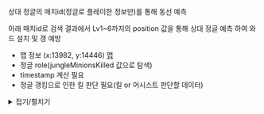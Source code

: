 상대 정글의 매치id(정글로 플레이한 정보만)를 통해 동선 예측

아래 매치id로 검색 결과에서 Lv1~6까지의 position 값을 통해 상대 정글 예측 하여 와드 설치 및 갱 예방

- 맵 정보 (x:13982, y:14446) 
[맵](맵.png)
- 정글 role(jungleMinionsKilled 값으로 탐색)
- timestamp 계산 필요
- 정글 갱킹으로 인한 킬 판단 필요(킬 or 어시스트 판단할 데이터)

<details>
  <summary>접기/펼치기</summary>
  <div>
{
    "frames": [
        {
            "participantFrames": {
                "1": {
                    "participantId": 1,
                    "position": {
                        "x": 7012,
                        "y": 7415
                    },
                    "currentGold": 121,
                    "totalGold": 621,
                    "level": 1,
                    "xp": 225,
                    "minionsKilled": 3,
                    "jungleMinionsKilled": 0,
                    "dominionScore": 0,
                    "teamScore": 0
                },
                "2": {
                    "participantId": 2,
                    "position": {
                        "x": 11686,
                        "y": 1541
                    },
                    "currentGold": 97,
                    "totalGold": 547,
                    "level": 1,
                    "xp": 120,
                    "minionsKilled": 0,
                    "jungleMinionsKilled": 0,
                    "dominionScore": 0,
                    "teamScore": 0
                },
                "3": {
                    "participantId": 3,
                    "position": {
                        "x": 1958,
                        "y": 11805
                    },
                    "currentGold": 20,
                    "totalGold": 520,
                    "level": 1,
                    "xp": 0,
                    "minionsKilled": 0,
                    "jungleMinionsKilled": 0,
                    "dominionScore": 0,
                    "teamScore": 0
                },
                "4": {
                    "participantId": 4,
                    "position": {
                        "x": 7254,
                        "y": 7628
                    },
                    "currentGold": 140,
                    "totalGold": 940,
                    "level": 2,
                    "xp": 364,
                    "minionsKilled": 0,
                    "jungleMinionsKilled": 4,
                    "dominionScore": 0,
                    "teamScore": 0
                },
                "5": {
                    "participantId": 5,
                    "position": {
                        "x": 11627,
                        "y": 1780
                    },
                    "currentGold": 87,
                    "totalGold": 587,
                    "level": 1,
                    "xp": 120,
                    "minionsKilled": 2,
                    "jungleMinionsKilled": 0,
                    "dominionScore": 0,
                    "teamScore": 0
                },
                "6": {
                    "participantId": 6,
                    "position": {
                        "x": 7532,
                        "y": 7806
                    },
                    "currentGold": 436,
                    "totalGold": 936,
                    "level": 2,
                    "xp": 298,
                    "minionsKilled": 5,
                    "jungleMinionsKilled": 0,
                    "dominionScore": 0,
                    "teamScore": 0
                },
                "7": {
                    "participantId": 7,
                    "position": {
                        "x": 2228,
                        "y": 12625
                    },
                    "currentGold": 494,
                    "totalGold": 994,
                    "level": 1,
                    "xp": 238,
                    "minionsKilled": 3,
                    "jungleMinionsKilled": 0,
                    "dominionScore": 0,
                    "teamScore": 0
                },
                "8": {
                    "participantId": 8,
                    "position": {
                        "x": 12855,
                        "y": 1860
                    },
                    "currentGold": 572,
                    "totalGold": 1072,
                    "level": 1,
                    "xp": 159,
                    "minionsKilled": 0,
                    "jungleMinionsKilled": 0,
                    "dominionScore": 0,
                    "teamScore": 0
                },
                "9": {
                    "participantId": 9,
                    "position": {
                        "x": 12619,
                        "y": 2653
                    },
                    "currentGold": 183,
                    "totalGold": 683,
                    "level": 1,
                    "xp": 159,
                    "minionsKilled": 5,
                    "jungleMinionsKilled": 0,
                    "dominionScore": 0,
                    "teamScore": 0
                },
                "10": {
                    "participantId": 10,
                    "position": {
                        "x": 12405,
                        "y": 6483
                    },
                    "currentGold": 173,
                    "totalGold": 673,
                    "level": 2,
                    "xp": 340,
                    "minionsKilled": 0,
                    "jungleMinionsKilled": 4,
                    "dominionScore": 0,
                    "teamScore": 0
                }
            },
            "events": [
                {
                    "type": "CHAMPION_KILL",
                    "timestamp": 63175,
                    "position": {
                        "x": 5916,
                        "y": 5199
                    },
                    "killerId": 6,
                    "victimId": 4,
                    "assistingParticipantIds": [
                        7,
                        8,
                        9
                    ]
                },
                {
                    "type": "ITEM_PURCHASED",
                    "timestamp": 66940,
                    "participantId": 4,
                    "itemId": 1001
                },
                {
                    "type": "WARD_PLACED",
                    "timestamp": 70447,
                    "wardType": "YELLOW_TRINKET",
                    "creatorId": 8
                },
                {
                    "type": "WARD_PLACED",
                    "timestamp": 91793,
                    "wardType": "YELLOW_TRINKET",
                    "creatorId": 4
                },
                {
                    "type": "SKILL_LEVEL_UP",
                    "timestamp": 103920,
                    "participantId": 10,
                    "skillSlot": 2,
                    "levelUpType": "NORMAL"
                },
                {
                    "type": "WARD_PLACED",
                    "timestamp": 105373,
                    "wardType": "YELLOW_TRINKET",
                    "creatorId": 5
                },
                {
                    "type": "SKILL_LEVEL_UP",
                    "timestamp": 107191,
                    "participantId": 4,
                    "skillSlot": 3,
                    "levelUpType": "NORMAL"
                },
                {
                    "type": "SKILL_LEVEL_UP",
                    "timestamp": 108776,
                    "participantId": 6,
                    "skillSlot": 3,
                    "levelUpType": "NORMAL"
                }
            ],
            "timestamp": 120012
        },
        {
            "participantFrames": {
                "1": {
                    "participantId": 1,
                    "position": {
                        "x": 6279,
                        "y": 6273
                    },
                    "currentGold": 433,
                    "totalGold": 943,
                    "level": 3,
                    "xp": 829,
                    "minionsKilled": 12,
                    "jungleMinionsKilled": 0,
                    "dominionScore": 0,
                    "teamScore": 0
                },
                "2": {
                    "participantId": 2,
                    "position": {
                        "x": 10628,
                        "y": 1176
                    },
                    "currentGold": 273,
                    "totalGold": 723,
                    "level": 2,
                    "xp": 457,
                    "minionsKilled": 2,
                    "jungleMinionsKilled": 0,
                    "dominionScore": 0,
                    "teamScore": 0
                },
                "3": {
                    "participantId": 3,
                    "position": {
                        "x": 1234,
                        "y": 11700
                    },
                    "currentGold": 296,
                    "totalGold": 796,
                    "level": 2,
                    "xp": 601,
                    "minionsKilled": 9,
                    "jungleMinionsKilled": 0,
                    "dominionScore": 0,
                    "teamScore": 0
                },
                "4": {
                    "participantId": 4,
                    "position": {
                        "x": 2941,
                        "y": 7763
                    },
                    "currentGold": 452,
                    "totalGold": 1252,
                    "level": 3,
                    "xp": 729,
                    "minionsKilled": 0,
                    "jungleMinionsKilled": 12,
                    "dominionScore": 0,
                    "teamScore": 0
                },
                "5": {
                    "participantId": 5,
                    "position": {
                        "x": 10503,
                        "y": 1221
                    },
                    "currentGold": 321,
                    "totalGold": 821,
                    "level": 2,
                    "xp": 457,
                    "minionsKilled": 8,
                    "jungleMinionsKilled": 0,
                    "dominionScore": 0,
                    "teamScore": 0
                },
                "6": {
                    "participantId": 6,
                    "position": {
                        "x": 6673,
                        "y": 7237
                    },
                    "currentGold": 685,
                    "totalGold": 1195,
                    "level": 3,
                    "xp": 826,
                    "minionsKilled": 11,
                    "jungleMinionsKilled": 0,
                    "dominionScore": 0,
                    "teamScore": 0
                },
                "7": {
                    "participantId": 7,
                    "position": {
                        "x": 2096,
                        "y": 12177
                    },
                    "currentGold": 782,
                    "totalGold": 1282,
                    "level": 3,
                    "xp": 843,
                    "minionsKilled": 10,
                    "jungleMinionsKilled": 0,
                    "dominionScore": 0,
                    "teamScore": 0
                },
                "8": {
                    "participantId": 8,
                    "position": {
                        "x": 11604,
                        "y": 1131
                    },
                    "currentGold": 806,
                    "totalGold": 1306,
                    "level": 2,
                    "xp": 478,
                    "minionsKilled": 0,
                    "jungleMinionsKilled": 0,
                    "dominionScore": 0,
                    "teamScore": 0
                },
                "9": {
                    "participantId": 9,
                    "position": {
                        "x": 11662,
                        "y": 1913
                    },
                    "currentGold": 467,
                    "totalGold": 967,
                    "level": 2,
                    "xp": 478,
                    "minionsKilled": 14,
                    "jungleMinionsKilled": 0,
                    "dominionScore": 0,
                    "teamScore": 0
                },
                "10": {
                    "participantId": 10,
                    "position": {
                        "x": 6906,
                        "y": 6786
                    },
                    "currentGold": 481,
                    "totalGold": 981,
                    "level": 3,
                    "xp": 767,
                    "minionsKilled": 0,
                    "jungleMinionsKilled": 12,
                    "dominionScore": 0,
                    "teamScore": 0
                }
            },
            "events": [
                {
                    "type": "ITEM_DESTROYED",
                    "timestamp": 121697,
                    "participantId": 6,
                    "itemId": 2010
                },
                {
                    "type": "WARD_PLACED",
                    "timestamp": 126024,
                    "wardType": "YELLOW_TRINKET",
                    "creatorId": 6
                },
                {
                    "type": "SKILL_LEVEL_UP",
                    "timestamp": 129298,
                    "participantId": 7,
                    "skillSlot": 2,
                    "levelUpType": "NORMAL"
                },
                {
                    "type": "SKILL_LEVEL_UP",
                    "timestamp": 131642,
                    "participantId": 1,
                    "skillSlot": 2,
                    "levelUpType": "NORMAL"
                },
                {
                    "type": "ITEM_DESTROYED",
                    "timestamp": 135344,
                    "participantId": 6,
                    "itemId": 2003
                },
                {
                    "type": "SKILL_LEVEL_UP",
                    "timestamp": 139574,
                    "participantId": 9,
                    "skillSlot": 3,
                    "levelUpType": "NORMAL"
                },
                {
                    "type": "SKILL_LEVEL_UP",
                    "timestamp": 140565,
                    "participantId": 8,
                    "skillSlot": 2,
                    "levelUpType": "NORMAL"
                },
                {
                    "type": "SKILL_LEVEL_UP",
                    "timestamp": 151706,
                    "participantId": 3,
                    "skillSlot": 2,
                    "levelUpType": "NORMAL"
                },
                {
                    "type": "WARD_PLACED",
                    "timestamp": 152864,
                    "wardType": "YELLOW_TRINKET",
                    "creatorId": 7
                },
                {
                    "type": "SKILL_LEVEL_UP",
                    "timestamp": 156134,
                    "participantId": 10,
                    "skillSlot": 3,
                    "levelUpType": "NORMAL"
                },
                {
                    "type": "SKILL_LEVEL_UP",
                    "timestamp": 158315,
                    "participantId": 2,
                    "skillSlot": 3,
                    "levelUpType": "NORMAL"
                },
                {
                    "type": "SKILL_LEVEL_UP",
                    "timestamp": 159604,
                    "participantId": 5,
                    "skillSlot": 3,
                    "levelUpType": "NORMAL"
                },
                {
                    "type": "SKILL_LEVEL_UP",
                    "timestamp": 161885,
                    "participantId": 6,
                    "skillSlot": 2,
                    "levelUpType": "NORMAL"
                },
                {
                    "type": "SKILL_LEVEL_UP",
                    "timestamp": 166708,
                    "participantId": 1,
                    "skillSlot": 3,
                    "levelUpType": "NORMAL"
                },
                {
                    "type": "SKILL_LEVEL_UP",
                    "timestamp": 169452,
                    "participantId": 7,
                    "skillSlot": 3,
                    "levelUpType": "NORMAL"
                },
                {
                    "type": "ITEM_DESTROYED",
                    "timestamp": 171996,
                    "participantId": 8,
                    "itemId": 2003
                },
                {
                    "type": "SKILL_LEVEL_UP",
                    "timestamp": 178208,
                    "participantId": 4,
                    "skillSlot": 1,
                    "levelUpType": "NORMAL"
                },
                {
                    "type": "ITEM_DESTROYED",
                    "timestamp": 178307,
                    "participantId": 1,
                    "itemId": 2010
                }
            ],
            "timestamp": 180025
        },
        {
            "participantFrames": {
                "1": {
                    "participantId": 1,
                    "position": {
                        "x": 6779,
                        "y": 6859
                    },
                    "currentGold": 131,
                    "totalGold": 1291,
                    "level": 3,
                    "xp": 1130,
                    "minionsKilled": 16,
                    "jungleMinionsKilled": 0,
                    "dominionScore": 0,
                    "teamScore": 0
                },
                "2": {
                    "participantId": 2,
                    "position": {
                        "x": 10668,
                        "y": 1087
                    },
                    "currentGold": 511,
                    "totalGold": 961,
                    "level": 3,
                    "xp": 796,
                    "minionsKilled": 5,
                    "jungleMinionsKilled": 0,
                    "dominionScore": 0,
                    "teamScore": 0
                },
                "3": {
                    "participantId": 3,
                    "position": {
                        "x": 1279,
                        "y": 11385
                    },
                    "currentGold": 599,
                    "totalGold": 1099,
                    "level": 4,
                    "xp": 1235,
                    "minionsKilled": 17,
                    "jungleMinionsKilled": 0,
                    "dominionScore": 0,
                    "teamScore": 0
                },
                "4": {
                    "participantId": 4,
                    "position": {
                        "x": 6974,
                        "y": 5151
                    },
                    "currentGold": 1123,
                    "totalGold": 1923,
                    "level": 3,
                    "xp": 977,
                    "minionsKilled": 0,
                    "jungleMinionsKilled": 16,
                    "dominionScore": 0,
                    "teamScore": 0
                },
                "5": {
                    "participantId": 5,
                    "position": {
                        "x": 10167,
                        "y": 1532
                    },
                    "currentGold": 603,
                    "totalGold": 1103,
                    "level": 3,
                    "xp": 796,
                    "minionsKilled": 15,
                    "jungleMinionsKilled": 0,
                    "dominionScore": 0,
                    "teamScore": 0
                },
                "6": {
                    "participantId": 6,
                    "position": {
                        "x": 8791,
                        "y": 8799
                    },
                    "currentGold": 47,
                    "totalGold": 1682,
                    "level": 3,
                    "xp": 1139,
                    "minionsKilled": 15,
                    "jungleMinionsKilled": 0,
                    "dominionScore": 0,
                    "teamScore": 0
                },
                "7": {
                    "participantId": 7,
                    "position": {
                        "x": 2741,
                        "y": 12489
                    },
                    "currentGold": 1003,
                    "totalGold": 1503,
                    "level": 4,
                    "xp": 1414,
                    "minionsKilled": 16,
                    "jungleMinionsKilled": 0,
                    "dominionScore": 0,
                    "teamScore": 0
                },
                "8": {
                    "participantId": 8,
                    "position": {
                        "x": 11488,
                        "y": 1761
                    },
                    "currentGold": 942,
                    "totalGold": 1442,
                    "level": 3,
                    "xp": 797,
                    "minionsKilled": 0,
                    "jungleMinionsKilled": 0,
                    "dominionScore": 0,
                    "teamScore": 0
                },
                "9": {
                    "participantId": 9,
                    "position": {
                        "x": 11547,
                        "y": 1438
                    },
                    "currentGold": 839,
                    "totalGold": 1339,
                    "level": 3,
                    "xp": 979,
                    "minionsKilled": 26,
                    "jungleMinionsKilled": 0,
                    "dominionScore": 0,
                    "teamScore": 0
                },
                "10": {
                    "participantId": 10,
                    "position": {
                        "x": 7594,
                        "y": 10970
                    },
                    "currentGold": 689,
                    "totalGold": 1189,
                    "level": 3,
                    "xp": 949,
                    "minionsKilled": 0,
                    "jungleMinionsKilled": 16,
                    "dominionScore": 0,
                    "teamScore": 0
                }
            },
            "events": [
                {
                    "type": "ITEM_DESTROYED",
                    "timestamp": 193253,
                    "participantId": 5,
                    "itemId": 2003
                },
                {
                    "type": "CHAMPION_KILL",
                    "timestamp": 195964,
                    "position": {
                        "x": 7380,
                        "y": 7368
                    },
                    "killerId": 6,
                    "victimId": 1,
                    "assistingParticipantIds": []
                },
                {
                    "type": "SKILL_LEVEL_UP",
                    "timestamp": 198809,
                    "participantId": 3,
                    "skillSlot": 3,
                    "levelUpType": "NORMAL"
                },
                {
                    "type": "SKILL_LEVEL_UP",
                    "timestamp": 201353,
                    "participantId": 8,
                    "skillSlot": 1,
                    "levelUpType": "NORMAL"
                },
                {
                    "type": "SKILL_LEVEL_UP",
                    "timestamp": 202278,
                    "participantId": 7,
                    "skillSlot": 1,
                    "levelUpType": "NORMAL"
                },
                {
                    "type": "SKILL_LEVEL_UP",
                    "timestamp": 204822,
                    "participantId": 9,
                    "skillSlot": 2,
                    "levelUpType": "NORMAL"
                },
                {
                    "type": "CHAMPION_KILL",
                    "timestamp": 207799,
                    "position": {
                        "x": 9419,
                        "y": 7250
                    },
                    "killerId": 4,
                    "victimId": 6,
                    "assistingParticipantIds": [
                        1
                    ]
                },
                {
                    "type": "ITEM_PURCHASED",
                    "timestamp": 208692,
                    "participantId": 1,
                    "itemId": 1036
                },
                {
                    "type": "ITEM_PURCHASED",
                    "timestamp": 211599,
                    "participantId": 1,
                    "itemId": 1001
                },
                {
                    "type": "ITEM_PURCHASED",
                    "timestamp": 215036,
                    "participantId": 6,
                    "itemId": 1036
                },
                {
                    "type": "ITEM_PURCHASED",
                    "timestamp": 215532,
                    "participantId": 6,
                    "itemId": 1036
                },
                {
                    "type": "ITEM_PURCHASED",
                    "timestamp": 215763,
                    "participantId": 6,
                    "itemId": 1042
                },
                {
                    "type": "ITEM_PURCHASED",
                    "timestamp": 218505,
                    "participantId": 6,
                    "itemId": 2003
                },
                {
                    "type": "ITEM_PURCHASED",
                    "timestamp": 218901,
                    "participantId": 6,
                    "itemId": 2055
                },
                {
                    "type": "SKILL_LEVEL_UP",
                    "timestamp": 221677,
                    "participantId": 2,
                    "skillSlot": 2,
                    "levelUpType": "NORMAL"
                },
                {
                    "type": "SKILL_LEVEL_UP",
                    "timestamp": 222867,
                    "participantId": 5,
                    "skillSlot": 2,
                    "levelUpType": "NORMAL"
                },
                {
                    "type": "ITEM_DESTROYED",
                    "timestamp": 223495,
                    "participantId": 7,
                    "itemId": 2003
                },
                {
                    "type": "SKILL_LEVEL_UP",
                    "timestamp": 232318,
                    "participantId": 3,
                    "skillSlot": 1,
                    "levelUpType": "NORMAL"
                }
            ],
            "timestamp": 240053
        },
        {
            "participantFrames": {
                "1": {
                    "participantId": 1,
                    "position": {
                        "x": 6735,
                        "y": 7316
                    },
                    "currentGold": 433,
                    "totalGold": 1603,
                    "level": 5,
                    "xp": 1765,
                    "minionsKilled": 24,
                    "jungleMinionsKilled": 0,
                    "dominionScore": 0,
                    "teamScore": 0
                },
                "2": {
                    "participantId": 2,
                    "position": {
                        "x": 11406,
                        "y": 1594
                    },
                    "currentGold": 1029,
                    "totalGold": 1479,
                    "level": 4,
                    "xp": 1177,
                    "minionsKilled": 7,
                    "jungleMinionsKilled": 0,
                    "dominionScore": 0,
                    "teamScore": 0
                },
                "3": {
                    "participantId": 3,
                    "position": {
                        "x": 1467,
                        "y": 11583
                    },
                    "currentGold": 847,
                    "totalGold": 1347,
                    "level": 5,
                    "xp": 1809,
                    "minionsKilled": 22,
                    "jungleMinionsKilled": 0,
                    "dominionScore": 0,
                    "teamScore": 0
                },
                "4": {
                    "participantId": 4,
                    "position": {
                        "x": 12522,
                        "y": 1504
                    },
                    "currentGold": 1619,
                    "totalGold": 2419,
                    "level": 4,
                    "xp": 1508,
                    "minionsKilled": 1,
                    "jungleMinionsKilled": 24,
                    "dominionScore": 0,
                    "teamScore": 0
                },
                "5": {
                    "participantId": 5,
                    "position": {
                        "x": 11406,
                        "y": 1434
                    },
                    "currentGold": 877,
                    "totalGold": 1377,
                    "level": 4,
                    "xp": 1177,
                    "minionsKilled": 20,
                    "jungleMinionsKilled": 0,
                    "dominionScore": 0,
                    "teamScore": 0
                },
                "6": {
                    "participantId": 6,
                    "position": {
                        "x": 7786,
                        "y": 7656
                    },
                    "currentGold": 292,
                    "totalGold": 1937,
                    "level": 4,
                    "xp": 1473,
                    "minionsKilled": 20,
                    "jungleMinionsKilled": 0,
                    "dominionScore": 0,
                    "teamScore": 0
                },
                "7": {
                    "participantId": 7,
                    "position": {
                        "x": 1961,
                        "y": 12651
                    },
                    "currentGold": 320,
                    "totalGold": 1845,
                    "level": 5,
                    "xp": 1817,
                    "minionsKilled": 26,
                    "jungleMinionsKilled": 0,
                    "dominionScore": 0,
                    "teamScore": 0
                },
                "8": {
                    "participantId": 8,
                    "position": {
                        "x": 12788,
                        "y": 1470
                    },
                    "currentGold": 1136,
                    "totalGold": 1636,
                    "level": 4,
                    "xp": 1141,
                    "minionsKilled": 0,
                    "jungleMinionsKilled": 0,
                    "dominionScore": 0,
                    "teamScore": 0
                },
                "9": {
                    "participantId": 9,
                    "position": {
                        "x": 12587,
                        "y": 2714
                    },
                    "currentGold": 1164,
                    "totalGold": 1664,
                    "level": 4,
                    "xp": 1322,
                    "minionsKilled": 35,
                    "jungleMinionsKilled": 0,
                    "dominionScore": 0,
                    "teamScore": 0
                },
                "10": {
                    "participantId": 10,
                    "position": {
                        "x": 2871,
                        "y": 11234
                    },
                    "currentGold": 998,
                    "totalGold": 1498,
                    "level": 4,
                    "xp": 1649,
                    "minionsKilled": 1,
                    "jungleMinionsKilled": 24,
                    "dominionScore": 0,
                    "teamScore": 0
                }
            },
            "events": [
                {
                    "type": "SKILL_LEVEL_UP",
                    "timestamp": 245733,
                    "participantId": 1,
                    "skillSlot": 1,
                    "levelUpType": "NORMAL"
                },
                {
                    "type": "WARD_PLACED",
                    "timestamp": 248743,
                    "wardType": "YELLOW_TRINKET",
                    "creatorId": 3
                },
                {
                    "type": "WARD_PLACED",
                    "timestamp": 250956,
                    "wardType": "YELLOW_TRINKET",
                    "creatorId": 10
                },
                {
                    "type": "WARD_PLACED",
                    "timestamp": 251650,
                    "wardType": "CONTROL_WARD",
                    "creatorId": 6
                },
                {
                    "type": "ITEM_DESTROYED",
                    "timestamp": 251650,
                    "participantId": 6,
                    "itemId": 2055
                },
                {
                    "type": "ITEM_PURCHASED",
                    "timestamp": 252509,
                    "participantId": 7,
                    "itemId": 1001
                },
                {
                    "type": "ITEM_PURCHASED",
                    "timestamp": 252906,
                    "participantId": 7,
                    "itemId": 1042
                },
                {
                    "type": "ITEM_PURCHASED",
                    "timestamp": 254491,
                    "participantId": 7,
                    "itemId": 1036
                },
                {
                    "type": "ITEM_PURCHASED",
                    "timestamp": 257960,
                    "participantId": 7,
                    "itemId": 2055
                },
                {
                    "type": "SKILL_LEVEL_UP",
                    "timestamp": 262885,
                    "participantId": 4,
                    "skillSlot": 2,
                    "levelUpType": "NORMAL"
                },
                {
                    "type": "ITEM_DESTROYED",
                    "timestamp": 263645,
                    "participantId": 3,
                    "itemId": 2003
                },
                {
                    "type": "SKILL_LEVEL_UP",
                    "timestamp": 264968,
                    "participantId": 6,
                    "skillSlot": 1,
                    "levelUpType": "NORMAL"
                },
                {
                    "type": "SKILL_LEVEL_UP",
                    "timestamp": 269099,
                    "participantId": 10,
                    "skillSlot": 1,
                    "levelUpType": "NORMAL"
                },
                {
                    "type": "ITEM_DESTROYED",
                    "timestamp": 269594,
                    "participantId": 6,
                    "itemId": 2010
                },
                {
                    "type": "SKILL_LEVEL_UP",
                    "timestamp": 270620,
                    "participantId": 9,
                    "skillSlot": 1,
                    "levelUpType": "NORMAL"
                },
                {
                    "type": "ITEM_DESTROYED",
                    "timestamp": 274023,
                    "participantId": 3,
                    "itemId": 2010
                },
                {
                    "type": "WARD_PLACED",
                    "timestamp": 276764,
                    "wardType": "YELLOW_TRINKET",
                    "creatorId": 1
                },
                {
                    "type": "ITEM_DESTROYED",
                    "timestamp": 283438,
                    "participantId": 6,
                    "itemId": 2003
                },
                {
                    "type": "SKILL_LEVEL_UP",
                    "timestamp": 286517,
                    "participantId": 8,
                    "skillSlot": 3,
                    "levelUpType": "NORMAL"
                },
                {
                    "type": "WARD_PLACED",
                    "timestamp": 287970,
                    "wardType": "YELLOW_TRINKET",
                    "creatorId": 4
                },
                {
                    "type": "CHAMPION_KILL",
                    "timestamp": 288663,
                    "position": {
                        "x": 12788,
                        "y": 1470
                    },
                    "killerId": 2,
                    "victimId": 8,
                    "assistingParticipantIds": [
                        4,
                        5
                    ]
                },
                {
                    "type": "SKILL_LEVEL_UP",
                    "timestamp": 289951,
                    "participantId": 3,
                    "skillSlot": 1,
                    "levelUpType": "NORMAL"
                },
                {
                    "type": "WARD_PLACED",
                    "timestamp": 290380,
                    "wardType": "CONTROL_WARD",
                    "creatorId": 7
                },
                {
                    "type": "ITEM_DESTROYED",
                    "timestamp": 290380,
                    "participantId": 7,
                    "itemId": 2055
                },
                {
                    "type": "ITEM_DESTROYED",
                    "timestamp": 290646,
                    "participantId": 9,
                    "itemId": 2003
                },
                {
                    "type": "WARD_KILL",
                    "timestamp": 296464,
                    "wardType": "YELLOW_TRINKET",
                    "killerId": 10
                },
                {
                    "type": "SKILL_LEVEL_UP",
                    "timestamp": 297126,
                    "participantId": 7,
                    "skillSlot": 1,
                    "levelUpType": "NORMAL"
                },
                {
                    "type": "SKILL_LEVEL_UP",
                    "timestamp": 299009,
                    "participantId": 1,
                    "skillSlot": 1,
                    "levelUpType": "NORMAL"
                },
                {
                    "type": "SKILL_LEVEL_UP",
                    "timestamp": 299835,
                    "participantId": 2,
                    "skillSlot": 1,
                    "levelUpType": "NORMAL"
                }
            ],
            "timestamp": 300066
        },
        {
            "participantFrames": {
                "1": {
                    "participantId": 1,
                    "position": {
                        "x": 6927,
                        "y": 7147
                    },
                    "currentGold": 625,
                    "totalGold": 1795,
                    "level": 5,
                    "xp": 2035,
                    "minionsKilled": 28,
                    "jungleMinionsKilled": 0,
                    "dominionScore": 0,
                    "teamScore": 0
                },
                "2": {
                    "participantId": 2,
                    "position": {
                        "x": 11933,
                        "y": 1737
                    },
                    "currentGold": 1185,
                    "totalGold": 1635,
                    "level": 4,
                    "xp": 1636,
                    "minionsKilled": 8,
                    "jungleMinionsKilled": 0,
                    "dominionScore": 0,
                    "teamScore": 0
                },
                "3": {
                    "participantId": 3,
                    "position": {
                        "x": 2533,
                        "y": 12777
                    },
                    "currentGold": 1168,
                    "totalGold": 1668,
                    "level": 6,
                    "xp": 2448,
                    "minionsKilled": 32,
                    "jungleMinionsKilled": 0,
                    "dominionScore": 0,
                    "teamScore": 0
                },
                "4": {
                    "participantId": 4,
                    "position": {
                        "x": 2351,
                        "y": 8434
                    },
                    "currentGold": 322,
                    "totalGold": 2647,
                    "level": 5,
                    "xp": 1779,
                    "minionsKilled": 2,
                    "jungleMinionsKilled": 28,
                    "dominionScore": 0,
                    "teamScore": 0
                },
                "5": {
                    "participantId": 5,
                    "position": {
                        "x": 11263,
                        "y": 1737
                    },
                    "currentGold": 1147,
                    "totalGold": 1647,
                    "level": 4,
                    "xp": 1575,
                    "minionsKilled": 28,
                    "jungleMinionsKilled": 0,
                    "dominionScore": 0,
                    "teamScore": 0
                },
                "6": {
                    "participantId": 6,
                    "position": {
                        "x": 7176,
                        "y": 7264
                    },
                    "currentGold": 702,
                    "totalGold": 2357,
                    "level": 5,
                    "xp": 2287,
                    "minionsKilled": 35,
                    "jungleMinionsKilled": 0,
                    "dominionScore": 0,
                    "teamScore": 0
                },
                "7": {
                    "participantId": 7,
                    "position": {
                        "x": 2980,
                        "y": 13178
                    },
                    "currentGold": 656,
                    "totalGold": 2181,
                    "level": 6,
                    "xp": 2422,
                    "minionsKilled": 35,
                    "jungleMinionsKilled": 0,
                    "dominionScore": 0,
                    "teamScore": 0
                },
                "8": {
                    "participantId": 8,
                    "position": {
                        "x": 12887,
                        "y": 1855
                    },
                    "currentGold": 166,
                    "totalGold": 1791,
                    "level": 4,
                    "xp": 1254,
                    "minionsKilled": 0,
                    "jungleMinionsKilled": 0,
                    "dominionScore": 0,
                    "teamScore": 0
                },
                "9": {
                    "participantId": 9,
                    "position": {
                        "x": 12329,
                        "y": 2503
                    },
                    "currentGold": 1413,
                    "totalGold": 1913,
                    "level": 4,
                    "xp": 1646,
                    "minionsKilled": 41,
                    "jungleMinionsKilled": 0,
                    "dominionScore": 0,
                    "teamScore": 0
                },
                "10": {
                    "participantId": 10,
                    "position": {
                        "x": 11816,
                        "y": 2642
                    },
                    "currentGold": 211,
                    "totalGold": 1711,
                    "level": 5,
                    "xp": 1854,
                    "minionsKilled": 1,
                    "jungleMinionsKilled": 28,
                    "dominionScore": 0,
                    "teamScore": 0
                }
            },
            "events": [
                {
                    "type": "ITEM_PURCHASED",
                    "timestamp": 301657,
                    "participantId": 8,
                    "itemId": 3145
                },
                {
                    "type": "SKILL_LEVEL_UP",
                    "timestamp": 302121,
                    "participantId": 5,
                    "skillSlot": 2,
                    "levelUpType": "NORMAL"
                },
                {
                    "type": "ITEM_PURCHASED",
                    "timestamp": 303013,
                    "participantId": 8,
                    "itemId": 2055
                },
                {
                    "type": "ITEM_PURCHASED",
                    "timestamp": 305656,
                    "participantId": 10,
                    "itemId": 3117
                },
                {
                    "type": "WARD_PLACED",
                    "timestamp": 307835,
                    "wardType": "YELLOW_TRINKET",
                    "creatorId": 9
                },
                {
                    "type": "WARD_KILL",
                    "timestamp": 310411,
                    "wardType": "YELLOW_TRINKET",
                    "killerId": 4
                },
                {
                    "type": "WARD_PLACED",
                    "timestamp": 313946,
                    "wardType": "YELLOW_TRINKET",
                    "creatorId": 9
                },
                {
                    "type": "SKILL_LEVEL_UP",
                    "timestamp": 314707,
                    "participantId": 6,
                    "skillSlot": 1,
                    "levelUpType": "NORMAL"
                },
                {
                    "type": "ITEM_PURCHASED",
                    "timestamp": 321155,
                    "participantId": 4,
                    "itemId": 3134
                },
                {
                    "type": "ITEM_PURCHASED",
                    "timestamp": 321915,
                    "participantId": 4,
                    "itemId": 1036
                },
                {
                    "type": "ITEM_PURCHASED",
                    "timestamp": 322972,
                    "participantId": 4,
                    "itemId": 2055
                },
                {
                    "type": "ITEM_PURCHASED",
                    "timestamp": 323368,
                    "participantId": 4,
                    "itemId": 3364
                },
                {
                    "type": "ITEM_DESTROYED",
                    "timestamp": 323368,
                    "participantId": 4,
                    "itemId": 3340
                },
                {
                    "type": "WARD_PLACED",
                    "timestamp": 332817,
                    "wardType": "YELLOW_TRINKET",
                    "creatorId": 6
                },
                {
                    "type": "WARD_KILL",
                    "timestamp": 336255,
                    "wardType": "CONTROL_WARD",
                    "killerId": 3
                },
                {
                    "type": "WARD_PLACED",
                    "timestamp": 336552,
                    "wardType": "YELLOW_TRINKET",
                    "creatorId": 3
                },
                {
                    "type": "WARD_PLACED",
                    "timestamp": 337014,
                    "wardType": "CONTROL_WARD",
                    "creatorId": 8
                },
                {
                    "type": "ITEM_DESTROYED",
                    "timestamp": 337014,
                    "participantId": 8,
                    "itemId": 2055
                },
                {
                    "type": "SKILL_LEVEL_UP",
                    "timestamp": 348912,
                    "participantId": 4,
                    "skillSlot": 2,
                    "levelUpType": "NORMAL"
                },
                {
                    "type": "SKILL_LEVEL_UP",
                    "timestamp": 354531,
                    "participantId": 3,
                    "skillSlot": 4,
                    "levelUpType": "NORMAL"
                },
                {
                    "type": "SKILL_LEVEL_UP",
                    "timestamp": 356448,
                    "participantId": 10,
                    "skillSlot": 2,
                    "levelUpType": "NORMAL"
                }
            ],
            "timestamp": 360083
        },
        {
            "participantFrames": {
                "1": {
                    "participantId": 1,
                    "position": {
                        "x": 2251,
                        "y": 9856
                    },
                    "currentGold": 339,
                    "totalGold": 2319,
                    "level": 6,
                    "xp": 2737,
                    "minionsKilled": 31,
                    "jungleMinionsKilled": 0,
                    "dominionScore": 0,
                    "teamScore": 0
                },
                "2": {
                    "participantId": 2,
                    "position": {
                        "x": 5026,
                        "y": 978
                    },
                    "currentGold": 219,
                    "totalGold": 1769,
                    "level": 4,
                    "xp": 1636,
                    "minionsKilled": 8,
                    "jungleMinionsKilled": 0,
                    "dominionScore": 0,
                    "teamScore": 0
                },
                "3": {
                    "participantId": 3,
                    "position": {
                        "x": 2489,
                        "y": 9878
                    },
                    "currentGold": 1496,
                    "totalGold": 1996,
                    "level": 6,
                    "xp": 3018,
                    "minionsKilled": 41,
                    "jungleMinionsKilled": 0,
                    "dominionScore": 0,
                    "teamScore": 0
                },
                "4": {
                    "participantId": 4,
                    "position": {
                        "x": 11139,
                        "y": 6262
                    },
                    "currentGold": 667,
                    "totalGold": 2992,
                    "level": 6,
                    "xp": 2474,
                    "minionsKilled": 10,
                    "jungleMinionsKilled": 32,
                    "dominionScore": 0,
                    "teamScore": 0
                },
                "5": {
                    "participantId": 5,
                    "position": {
                        "x": 6254,
                        "y": 911
                    },
                    "currentGold": -181,
                    "totalGold": 1769,
                    "level": 4,
                    "xp": 1575,
                    "minionsKilled": 28,
                    "jungleMinionsKilled": 0,
                    "dominionScore": 0,
                    "teamScore": 0
                },
                "6": {
                    "participantId": 6,
                    "position": {
                        "x": 7618,
                        "y": 7764
                    },
                    "currentGold": 96,
                    "totalGold": 2926,
                    "level": 6,
                    "xp": 3098,
                    "minionsKilled": 43,
                    "jungleMinionsKilled": 0,
                    "dominionScore": 0,
                    "teamScore": 0
                },
                "7": {
                    "participantId": 7,
                    "position": {
                        "x": 4591,
                        "y": 9860
                    },
                    "currentGold": 925,
                    "totalGold": 2450,
                    "level": 6,
                    "xp": 2933,
                    "minionsKilled": 43,
                    "jungleMinionsKilled": 0,
                    "dominionScore": 0,
                    "teamScore": 0
                },
                "8": {
                    "participantId": 8,
                    "position": {
                        "x": 13636,
                        "y": 3686
                    },
                    "currentGold": 403,
                    "totalGold": 2028,
                    "level": 4,
                    "xp": 1658,
                    "minionsKilled": 3,
                    "jungleMinionsKilled": 0,
                    "dominionScore": 0,
                    "teamScore": 0
                },
                "9": {
                    "participantId": 9,
                    "position": {
                        "x": 14335,
                        "y": 14190
                    },
                    "currentGold": 277,
                    "totalGold": 2227,
                    "level": 5,
                    "xp": 1990,
                    "minionsKilled": 50,
                    "jungleMinionsKilled": 0,
                    "dominionScore": 0,
                    "teamScore": 0
                },
                "10": {
                    "participantId": 10,
                    "position": {
                        "x": 4699,
                        "y": 9120
                    },
                    "currentGold": 336,
                    "totalGold": 1836,
                    "level": 5,
                    "xp": 1903,
                    "minionsKilled": 2,
                    "jungleMinionsKilled": 28,
                    "dominionScore": 0,
                    "teamScore": 0
                }
            },
            "events": [
                {
                    "type": "ITEM_DESTROYED",
                    "timestamp": 361043,
                    "participantId": 6,
                    "itemId": 2010
                },
                {
                    "type": "ITEM_DESTROYED",
                    "timestamp": 361373,
                    "participantId": 3,
                    "itemId": 2010
                },
                {
                    "type": "SKILL_LEVEL_UP",
                    "timestamp": 365637,
                    "participantId": 7,
                    "skillSlot": 4,
                    "levelUpType": "NORMAL"
                },
                {
                    "type": "SKILL_LEVEL_UP",
                    "timestamp": 367618,
                    "participantId": 6,
                    "skillSlot": 4,
                    "levelUpType": "NORMAL"
                },
                {
                    "type": "ITEM_DESTROYED",
                    "timestamp": 371021,
                    "participantId": 1,
                    "itemId": 2010
                },
                {
                    "type": "CHAMPION_KILL",
                    "timestamp": 375712,
                    "position": {
                        "x": 5512,
                        "y": 5956
                    },
                    "killerId": 6,
                    "victimId": 1,
                    "assistingParticipantIds": []
                },
                {
                    "type": "ITEM_DESTROYED",
                    "timestamp": 375778,
                    "participantId": 8,
                    "itemId": 2003
                },
                {
                    "type": "SKILL_LEVEL_UP",
                    "timestamp": 378688,
                    "participantId": 9,
                    "skillSlot": 1,
                    "levelUpType": "NORMAL"
                },
                {
                    "type": "CHAMPION_KILL",
                    "timestamp": 383682,
                    "position": {
                        "x": 4332,
                        "y": 5144
                    },
                    "killerId": 1,
                    "victimId": 6,
                    "assistingParticipantIds": []
                },
                {
                    "type": "SKILL_LEVEL_UP",
                    "timestamp": 387947,
                    "participantId": 1,
                    "skillSlot": 4,
                    "levelUpType": "NORMAL"
                },
                {
                    "type": "ITEM_PURCHASED",
                    "timestamp": 388046,
                    "participantId": 6,
                    "itemId": 6670
                },
                {
                    "type": "ITEM_DESTROYED",
                    "timestamp": 388046,
                    "participantId": 6,
                    "itemId": 1036
                },
                {
                    "type": "ITEM_DESTROYED",
                    "timestamp": 388046,
                    "participantId": 6,
                    "itemId": 1042
                },
                {
                    "type": "ITEM_DESTROYED",
                    "timestamp": 388046,
                    "participantId": 6,
                    "itemId": 1036
                },
                {
                    "type": "ITEM_PURCHASED",
                    "timestamp": 391119,
                    "participantId": 1,
                    "itemId": 3047
                },
                {
                    "type": "ITEM_DESTROYED",
                    "timestamp": 391119,
                    "participantId": 1,
                    "itemId": 1001
                },
                {
                    "type": "SKILL_LEVEL_UP",
                    "timestamp": 399349,
                    "participantId": 4,
                    "skillSlot": 4,
                    "levelUpType": "NORMAL"
                },
                {
                    "type": "WARD_PLACED",
                    "timestamp": 400043,
                    "wardType": "YELLOW_TRINKET",
                    "creatorId": 8
                },
                {
                    "type": "ITEM_PURCHASED",
                    "timestamp": 400704,
                    "participantId": 5,
                    "itemId": 1001
                },
                {
                    "type": "ITEM_PURCHASED",
                    "timestamp": 402188,
                    "participantId": 5,
                    "itemId": 3006
                },
                {
                    "type": "ITEM_DESTROYED",
                    "timestamp": 402188,
                    "participantId": 5,
                    "itemId": 1001
                },
                {
                    "type": "ITEM_PURCHASED",
                    "timestamp": 404171,
                    "participantId": 5,
                    "itemId": 1042
                },
                {
                    "type": "ITEM_DESTROYED",
                    "timestamp": 406715,
                    "participantId": 3,
                    "itemId": 2010
                },
                {
                    "type": "ITEM_PURCHASED",
                    "timestamp": 407607,
                    "participantId": 6,
                    "itemId": 1037
                },
                {
                    "type": "ITEM_PURCHASED",
                    "timestamp": 407607,
                    "participantId": 2,
                    "itemId": 3020
                },
                {
                    "type": "ITEM_PURCHASED",
                    "timestamp": 415804,
                    "participantId": 9,
                    "itemId": 3070
                },
                {
                    "type": "ITEM_PURCHASED",
                    "timestamp": 417390,
                    "participantId": 9,
                    "itemId": 3057
                },
                {
                    "type": "ITEM_PURCHASED",
                    "timestamp": 419142,
                    "participantId": 9,
                    "itemId": 1036
                }
            ],
            "timestamp": 420101
        },
   }
  </div>
</details>
